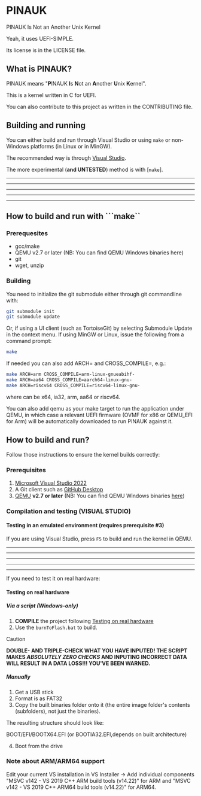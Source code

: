 # PINAUK
PINAUK Is Not an Another Unix Kernel

Yeah, it uses UEFI-SIMPLE.

Its license is in the LICENSE file.


## What is PINAUK?
PINAUK means "**P**INAUK **I**s **N**ot an **A**nother **U**nix **K**ernel".

This is a kernel written in C for UEFI.

You can also contribute to this project as written in the CONTRIBUTING file.

## Building and running
You can either build and run through Visual Studio or using ```make``` or non-Windows platforms (in Linux or in MinGW).

The recommended way is through [Visual Studio](https://github.com/PINAUK-OS/PINAUK/tree/main?tab=readme-ov-file#how-to-build-and-run).

The more experimental (**and UNTESTED**) method is with [```make```].
***
***
***
***
***

## How to build and run with ```make``

### Prerequesites
- gcc/make
- QEMU v2.7 or later (NB: You can find QEMU Windows binaries here)
- git
- wget, unzip
### Building
You need to initialize the git submodule either through git commandline with:
```bash
git submodule init
git submodule update
```
Or, if using a UI client (such as TortoiseGit) by selecting Submodule Update in the context menu.
If using MinGW or Linux, issue the following from a command prompt:
```bash
make
```
If needed you can also add ARCH=<arch> and CROSS_COMPILE=<tuple>, e.g.:
```bash
make ARCH=arm CROSS_COMPILE=arm-linux-gnueabihf-
make ARCH=aa64 CROSS_COMPILE=aarch64-linux-gnu-
make ARCH=riscv64 CROSS_COMPILE=riscv64-linux-gnu-
```
where <arch> can be x64, ia32, arm, aa64 or riscv64.

You can also add qemu as your make target to run the application under QEMU, in which case a relevant UEFI firmware (OVMF for x86 or QEMU_EFI for Arm) will be automatically downloaded to run PINAUK against it.









## How to build and run?
Follow those instructions to ensure the kernel builds correctly:
### Prerequisites
1. [Microsoft Visual Studio 2022](https://visualstudio.microsoft.com/)
2. A Git client such as [GitHub Desktop](https://desktop.github.com/download/)
3. [QEMU](http://www.qemu.org) __v2.7 or later__ (NB: You can find QEMU Windows binaries [here](https://qemu.weilnetz.de/w64/))
### Compilation and testing (VISUAL STUDIO)
#### Testing in an emulated environment (requires prerequisite #3)
If you are using Visual Studio, press ```F5``` to build and run the kernel in QEMU.
***
***
***
***
***
If you need to test it on real hardware:
#### Testing on real hardware
##### Via a script (Windows-only)
1. **COMPILE** the project following [Testing on real hardware](https://github.com/PINAUK-OS/PINAUK/edit/main/README.md#testing-in-an-emulated-environment-requires-prerequisite-3)
2. Use the ```burnToFlash.bat``` to build.
> [!CAUTION]
> **DOUBLE- AND TRIPLE-CHECK WHAT YOU HAVE INPUTED! THE SCRIPT MAKES _ABSOLUTELY ZERO CHECKS_ AND INPUTING INCORRECT DATA WILL RESULT IN A DATA LOSS!!! YOU'VE BEEN WARNED.**
##### Manually
1. Get a USB stick
2. Format is as FAT32
3. Copy the built binaries folder onto it (the entire image folder's contents (subfolders), not just the binaries).

The resulting structure should look like:

BOOT/EFI/BOOTX64.EFI (or BOOTIA32.EFI,depends on built architecture)

4. Boot from the drive
### Note about ARM/ARM64 support
Edit your current VS installation in VS Installer -> Add individual components "MSVC v142 - VS 2019 C++ ARM build tools (v14.22)" for ARM and "MSVC v142 - VS 2019 C++ ARM64 build tools (v14.22)" for ARM64.
